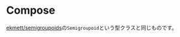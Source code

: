 # Compose

[ekmett/semigroupoids](http://hackage.haskell.org/package/semigroupoids-5.0.0.4/docs/Data-Semigroupoid.html)の`Semigroupoid`という型クラスと同じものです。
